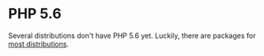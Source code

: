 # PHP 5.6

Several distributions don't have PHP 5.6 yet. Luckily, there are packages for [most distributions](https://wiki.partkeepr.org/wiki/KB00003:PHP_Version).
